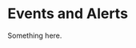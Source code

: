 [title]: # (Events and Alerts)
[tags]: # (XXX)
[priority]: # (11300)
# Events and Alerts
Something here.
